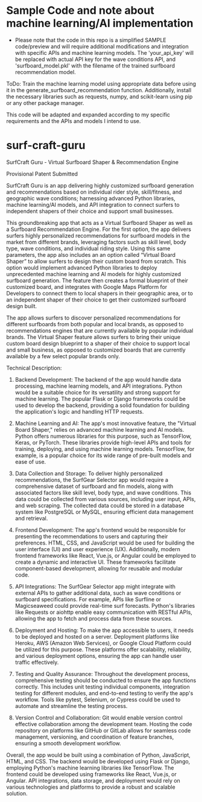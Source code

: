 # Sample Code and note about machine learning/AI implementation 

- Please note that the code in this repo is a simplified SAMPLE code/preview and will require additional modifications and integration with specific APIs and machine learning models. The 'your_api_key' will be replaced with actual API key for the wave conditions API, and 'surfboard_model.pkl' with the filename of the trained surfboard recommendation model.

ToDo: Train the machine learning model using appropriate data before using it in the generate_surfboard_recommendation function. Additionally, install the necessary libraries such as requests, numpy, and scikit-learn using pip or any other package manager.

This code will be adapted and expanded according to my specific requirements and the APIs and models I intend to use.


# surf-craft-guru
SurfCraft Guru - Virtual Surfboard Shaper & Recommendation Engine 

Provisional Patent Submitted 

SurfCraft Guru is an app delivering highly customized surfboard generation and recommendations based on individual rider style, skill/fitness, and geographic wave conditions; harnessing advanced Python libraries, machine learning/AI models, and API integration to connect surfers to independent shapers of their choice and support small businesses. 

This groundbreaking app that acts as a Virtual Surfboard Shaper as well as a Surfboard Recommendation Engine. For the first option, the app delivers surfers highly personalized recommendations for surfboard models in the market from different brands, leveraging factors such as skill level, body type, wave conditions, and individual riding style. Using this same parameters, the app also includes an an option called “Virtual Board Shaper” to allow surfers to design their custom board from scratch. This option would implement advanced Python libraries to deploy unprecedented machine learning and AI models for highly customized surfboard generation. The feature then creates a formal blueprint of their customized board, and integrates with Google Maps Platform for Developers to connect them to local shapers in their geographic area, or to an independent shaper of their choice to get their customized surfboard design built.

The app allows surfers to discover personalized recommendations for different surfboards from both popular and local brands, as opposed to recommendations engines that are currently available by popular individual brands. The Virtual Shaper feature allows surfers to bring their unique custom board design blueprint to a shaper of their choice to support local and small business, as opposed to customized boards that are currently available by a few select popular brands only.

Technical Description:

1. Backend Development:
The backend of the app would handle data processing, machine learning models, and API integrations. Python would be a suitable choice for its versatility and strong support for machine learning. The popular Flask or Django frameworks could be used to develop the backend, providing a solid foundation for building the application's logic and handling HTTP requests.

2. Machine Learning and AI:
   The app's most innovative feature, the "Virtual Board Shaper," relies on advanced machine learning and AI models. Python offers numerous libraries for this purpose, such as TensorFlow, Keras, or PyTorch. These libraries provide high-level APIs and tools for training, deploying, and using machine learning models. TensorFlow, for example, is a popular choice for its wide range of pre-built models and ease of use.

3. Data Collection and Storage:
   To deliver highly personalized recommendations, the SurfGear Selector app would require a comprehensive dataset of surfboard and fin models, along with associated factors like skill level, body type, and wave conditions. This data could be collected from various sources, including user input, APIs, and web scraping. The collected data could be stored in a database system like PostgreSQL or MySQL, ensuring efficient data management and retrieval.

4. Frontend Development:
   The app's frontend would be responsible for presenting the recommendations to users and capturing their preferences. HTML, CSS, and JavaScript would be used for building the user interface (UI) and user experience (UX). Additionally, modern frontend frameworks like React, Vue.js, or Angular could be employed to create a dynamic and interactive UI. These frameworks facilitate component-based development, allowing for reusable and modular code.

5. API Integrations:
   The SurfGear Selector app might integrate with external APIs to gather additional data, such as wave conditions or surfboard specifications. For example, APIs like Surfline or Magicseaweed could provide real-time surf forecasts. Python's libraries like Requests or aiohttp enable easy communication with RESTful APIs, allowing the app to fetch and process data from these sources.

6. Deployment and Hosting:
   To make the app accessible to users, it needs to be deployed and hosted on a server. Deployment platforms like Heroku, AWS (Amazon Web Services), or Google Cloud Platform could be utilized for this purpose. These platforms offer scalability, reliability, and various deployment options, ensuring the app can handle user traffic effectively.

7. Testing and Quality Assurance:
   Throughout the development process, comprehensive testing should be conducted to ensure the app functions correctly. This includes unit testing individual components, integration testing for different modules, and end-to-end testing to verify the app's workflow. Tools like pytest, Selenium, or Cypress could be used to automate and streamline the testing process.

8. Version Control and Collaboration:
   Git would enable version control effective collaboration among the development team. Hosting the code repository on platforms like GitHub or GitLab allows for seamless code management, versioning, and coordination of feature branches, ensuring a smooth development workflow.

Overall, the app would be built using a combination of Python, JavaScript, HTML, and CSS. The backend would be developed using Flask or Django, employing Python's machine learning libraries like TensorFlow. The frontend could be developed using frameworks like React, Vue.js, or Angular. API integrations, data storage, and deployment would rely on various technologies and platforms to provide a robust and scalable solution.
